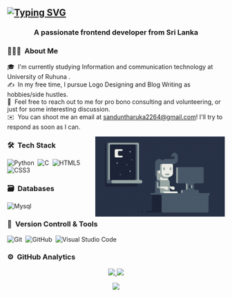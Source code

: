 [![Typing SVG](https://readme-typing-svg.herokuapp.com?font=Architects+Daughter&color=7AF79A&size=30&lines=Hey!+I'm+Tharuka!;I'm+a+proudly+Sri+Lankans)](https://git.io/typing-svg)
----
<h3 align="center">A passionate frontend developer from Sri Lanka</h3>

### 👨🏻‍💻 &nbsp;About Me



🎓 &nbsp;I'm currently studying Information and communication technology at University of Ruhuna .\
✍️ &nbsp;In my free time, I pursue Logo Designing and Blog Writing as hobbies/side hustles.\
💬 &nbsp;Feel free to reach out to me for pro bono consulting and volunteering, or just for some interesting discussion.\
✉️ &nbsp;You can shoot me an email at sanduntharuka2264@gmail.com! I'll try to respond as soon as I can.



<img alt="Night Coding" src="https://raw.githubusercontent.com/AVS1508/AVS1508/master/assets/Night-Coding.gif" align="right"/>

### 🛠 &nbsp;Tech Stack

![Python](https://img.shields.io/badge/python-3670A0?style=for-the-badge&logo=python&logoColor=ffdd54)&nbsp;
![C](https://img.shields.io/badge/c-%2300599C.svg?style=for-the-badge&logo=c&logoColor=white)&nbsp;
![HTML5](https://img.shields.io/badge/html5-%23E34F26.svg?style=for-the-badge&logo=html5&logoColor=white)&nbsp;
![CSS3](https://img.shields.io/badge/css3-%231572B6.svg?style=for-the-badge&logo=css3&logoColor=white)&nbsp;

### 🗃 &nbsp;Databases

![Mysql](https://img.shields.io/badge/Mysql-%23316192.svg?style=for-the-badge&logo=Mysql&logoColor=white)&nbsp;

### 🧰 &nbsp;Version Controll & Tools 

![Git](https://img.shields.io/badge/git-%23F05033.svg?style=for-the-badge&logo=git&logoColor=white)&nbsp;
![GitHub](https://img.shields.io/badge/github-%23121011.svg?style=for-the-badge&logo=github&logoColor=white)&nbsp;
![Visual Studio Code](https://img.shields.io/badge/Visual%20Studio%20Code-0078d7.svg?style=for-the-badge&logo=visual-studio-code&logoColor=white)&nbsp;

### ⚙️ &nbsp;GitHub Analytics

<p align="center">
  <a href="https://github.com/tharuka2264">
    <img height="180em" src="https://github-readme-stats-eight-theta.vercel.app/api?username=tharuka2264&show_icons=true&theme=algolia&include_all_commits=true&count_private=true"/>
  </a>
  <a href="https://github.com/tharuka2264">
    <img height="180em" src="https://github-readme-stats-eight-theta.vercel.app/api/top-langs/?username=tharuka2264&layout=compact&langs_count=8&theme=algolia"/>
  </a>
</p>

<p align="center">
  <img height="180em" src="https://github-readme-streak-stats.herokuapp.com/?user=tharuka2264&theme=dark&hide_border=true"/>
</p>

